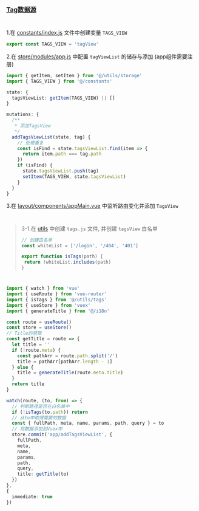 ### [Tag数据源](#)
#
1.在 [constants/index.js](../src/constants/index.js) 文件中创建变量 `TAGS_VIEW`

~~~ts
export const TAGS_VIEW = 'tagView'
~~~

2.在 [store/modules/app.js](../src/store/modules/app.js) 中配置 `tagViewList` 的储存与添加 (app组件需要注册)

~~~ts
import { getItem, setItem } from '@/utils/storage'
import { TAGS_VIEW } from '@/constants'

state: {
  tagsViewList: getItem(TAGS_VIEW) || []
}

mutations: {
  /**
   * 添加TagsView
   */
  addTagsViewList(state, tag) {
    // 处理重复
    const isFind = state.tagsViewList.find(item => {
      return item.path === tag.path
    })
    if (isFind) {
      state.tagsViewList.push(tag)
      setItem(TAGS_VIEW, state.tagsViewList)
    }
  }
}
~~~

3.在 [layout/components/appMain.vue](../src/layout/components/appMain.vue) 中监听路由变化并添加 `TagsView`
#
>3-1.在 [utils](../src/utils/) 中创建 `tags.js` 文件, 并创建 `tagsView` 白名单
>~~~ts
>// 创建白名单
>const whiteList = ['/login', '/404', '401']
>
>export function isTags(path) {
>  return !whiteList.includes(path)
>}
>~~~
#
~~~ts
import { watch } from 'vue'
import { useRoute } from 'vue-router'
import { isTags } from '@/utils/tags'
import { useStore } from 'vuex'
import { generateTitle } from '@/i18n'

const route = useRoute()
const store = useStore()
// Title的获取
const getTitle = route => {
  let title = ''
  if (!route.meta) {
    const pathArr = route.path.split('/')
    title = pathArr[pathArr.length - 1]
  } else {
    title = generateTitle(route.meta.title)
  }
  return title
}

watch(route, (to, from) => {
  // 判断路径是否在白名单中
  if (!isTags(to.path)) return
  // 从to中取得需要的数据
  const { fullPath, meta, name, params, path, query } = to
  // 将数据添加到Vuex中
  store.commit('app/addTagsViewList', {
    fullPath,
    meta,
    name,
    params,
    path,
    query,
    title: getTitle(to)
  })
},
{
  immediate: true
})
~~~

